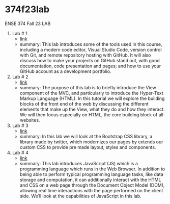 # 374f23lab
ENSE 374 Fall 23 LAB

1. Lab # 1
    - [link](https://github.com/bilalalissa/374f23lab/tree/main/lab1)
    - summary:
        This lab introduces some of the tools used in this course, including a modern code editor, Visual Studio Code, version control with Git, and remote repository hosting with GitHub. It will also discuss how to make your projects on GitHub stand out, with good documentation, code presentation and pages; and how to use your GitHub account as a development portfolio.
2. Lab # 2
    - [link](https://github.com/bilalalissa/374f23lab/tree/main/lab2)
    - summary:
        The purpose of this lab is to briefly introduce the View component of the MVC, and particularly to introduce the Hyper-Text Markup Language (HTML). In this tutorial we will explore the building blocks of the front end of the web by discussing the different elements that make up the View, what they do and how they interact. We will then focus especially on HTML, the core building block of all websites.
3. Lab # 3
    - [link](https://github.com/bilalalissa/374f23lab/tree/main/lab3)
    - summary:
        In this lab we will look at the Bootstrap CSS library, a library made by twitter, which modernizes our pages by extends our custom CSS to provide pre made layout, styles and components.
4. Lab # 4
    - [link](https://github.com/bilalalissa/374f23lab/tree/main/lab4)
    - summary:
        This lab introduces JavaScript (JS) which is a programming language which runs in the Web Browser. In addition to being able to perform typical programming language tasks, like data storage and computation, it can additionally interact with the HTML and CSS on a web page through the Document Object Model (DOM), allowing real time interactions with the page performed on the client side. We’ll look at the capabilities of JavaScript in this lab.
